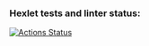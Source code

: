 ### Hexlet tests and linter status:
[![Actions Status](https://github.com/thaidem/devops-for-programmers-project-76/actions/workflows/hexlet-check.yml/badge.svg)](https://github.com/thaidem/devops-for-programmers-project-76/actions)